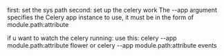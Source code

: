 first: set the sys path
second: set up the celery work
The --app argument specifies the Celery app instance to use, 
it must be in the form of module.path:attribute


if u want to watch the celery running:
    use this:
    celery --app  module.path:attribute flower   or
    celery --app  module.path:attribute events
